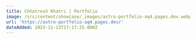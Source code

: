 ```yaml
---
title: Chhatresh Khatri | Portfolio
image: /src/content/showcase/_images/astro-portfolio-aq4.pages.dev.webp
url: 'https://astro-portfolio-aq4.pages.dev/'
dateAdded: 2023-11-13T17:17:25.000Z
---
```


